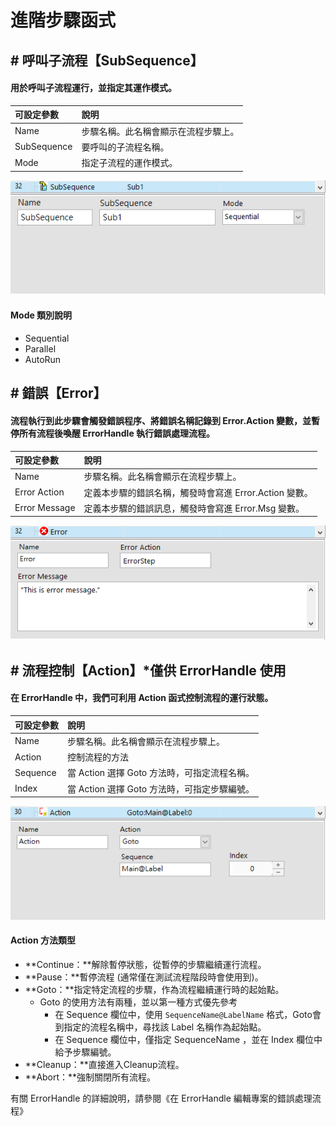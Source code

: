 # 進階步驟函式

## \# 呼叫子流程【SubSequence】

#### 用於呼叫子流程運行，並指定其運作模式。

| 可設定參數 | 說明 |
| :--- | :--- |
| Name | 步驟名稱。此名稱會顯示在流程步驟上。 |
| SubSequence | 要呼叫的子流程名稱。 |
| Mode | 指定子流程的運作模式。 |

![Subsequence](../../../../.gitbook/assets/step_subsequence.PNG)

#### Mode 類別說明

* Sequential
* Parallel
* AutoRun

## \# 錯誤【Error】

#### 流程執行到此步驟會觸發錯誤程序、將錯誤名稱記錄到 Error.Action 變數，並暫停所有流程後喚醒 ErrorHandle 執行錯誤處理流程。

| 可設定參數 | 說明 |
| :--- | :--- |
| Name | 步驟名稱。此名稱會顯示在流程步驟上。 |
| Error Action | 定義本步驟的錯誤名稱，觸發時會寫進 Error.Action 變數。 |
| Error Message | 定義本步驟的錯誤訊息，觸發時會寫進 Error.Msg 變數。 |

![Error](../../../../.gitbook/assets/step_error.PNG)

## \# 流程控制【Action】\*僅供 ErrorHandle 使用

#### 在 ErrorHandle 中，我們可利用 Action 函式控制流程的運行狀態。

| 可設定參數 | 說明 |
| :--- | :--- |
| Name | 步驟名稱。此名稱會顯示在流程步驟上。 |
| Action | 控制流程的方法 |
| Sequence | 當 Action 選擇 Goto 方法時，可指定流程名稱。 |
| Index | 當 Action 選擇 Goto 方法時，可指定步驟編號。 |

![Action - Goto](../../../../.gitbook/assets/step_action.PNG)

#### Action 方法類型

* **Continue：**解除暫停狀態，從暫停的步驟繼續運行流程。
* **Pause：**暫停流程 \(通常僅在測試流程階段時會使用到\)。
* **Goto：**指定特定流程的步驟，作為流程繼續運行時的起始點。
  * Goto 的使用方法有兩種，並以第一種方式優先參考
    * 在 Sequence 欄位中，使用 `SequenceName@LabelName` 格式，Goto會到指定的流程名稱中，尋找該 Label 名稱作為起始點。
    * 在 Sequence 欄位中，僅指定 SequenceName ，並在 Index 欄位中給予步驟編號。
* **Cleanup：**直接進入Cleanup流程。
* **Abort：**強制關閉所有流程。

有關 ErrorHandle 的詳細說明，請參閱《在 ErrorHandle 編輯專案的錯誤處理流程》

